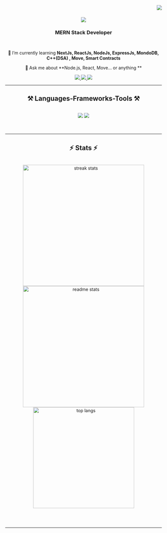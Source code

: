 <img align="right" src="https://visitor-badge.laobi.icu/badge?page_id=Shivamkaushikk.Shivamkaushikk" />

<h1 align="center">
    <img src="https://readme-typing-svg.herokuapp.com/?font=Righteous&size=35&center=true&vCenter=true&width=500&height=70&duration=4000&lines=Hi+There!+👋;+I'm+Shivam+Kaushik!;" />
</h1>

<h3 align="center">MERN Stack Developer</h3>

<br/>

<div align="center">
 
 🌱 I’m currently learning **NextJs, ReactJs, NodeJs, ExpressJs, MondoDB, C++(DSA) , Move, Smart Contracts**

💬 Ask me about **Node.js, React, Move... or anything **

 </div>
 
<div align="center"> 
  <a href="mailto:shivamkaushikk444@gmail.com">
    <img src="https://img.shields.io/badge/Gmail-333333?style=for-the-badge&logo=gmail&logoColor=red" />
  </a>
  <a href="https://www.linkedin.com/in/shivam-kaushik-002893295/" target="_blank">
    <img src="https://img.shields.io/badge/LinkedIn-0077B5?style=for-the-badge&logo=linkedin&logoColor=white" target="_blank" />
  </a>
  <a href="https://github.com/Shivamkaushikk" target="_blank">
     <img src="https://img.shields.io/badge/Portfolio-FF5722?style=for-the-badge&logo=todoist&logoColor=white" target="_blank" /> <!-- sqlite, safari, google-chrome are other good icon options -->
  </a>
</div>

 <hr/>
 
<h2 align="center">⚒️ Languages-Frameworks-Tools ⚒️</h2>
<br/>
<div align="center">
    <img src="https://skillicons.dev/icons?i=react,bootstrap,mui,html,css,vscode,github,tailwind,git" />
    <img src="https://skillicons.dev/icons?i=nodejs,python,javascript,typescript,express,mongodb,c,java,nextjs,c++" /><br>
</div>

<br/>
  <br/>
</div>

<hr/>

<h2 align="center">⚡ Stats ⚡</h2>
<br>
<div align="center">
  <!-- GitHub Streak Stats -->
  <img width=390 src="https://github-readme-streak-stats.herokuapp.com/?user=Shivamkaushikk&theme=react&border_radius=10" alt="streak stats"/>
  
  <!-- GitHub Profile Stats -->
  <img width=390 src="https://github-readme-stats.vercel.app/api?username=Shivamkaushikk&count_private=true&show_icons=true&theme=react&rank_icon=github&border_radius=10" alt="readme stats" />
  <br/>
  
  <!-- Top Languages -->
  <img width=325 align="center" src="https://github-readme-stats.vercel.app/api/top-langs/?username=Shivamkaushikk&hide=html&langs_count=8&layout=compact&theme=react&border_radius=10&size_weight=0.5&count_weight=0.5" alt="top langs" />
</div>


<br/><br/>

<hr/>

<br/>

<br/>
